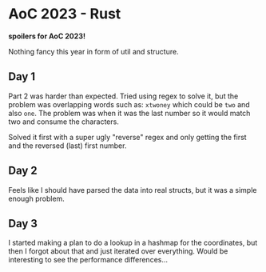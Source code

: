 # AoC 2023 - Rust
**spoilers for AoC 2023!**

Nothing fancy this year in form of util and structure.

## Day 1
Part 2 was harder than expected. Tried using regex to solve it, but the problem was overlapping words such as: `xtwoney` which could be `two` and also `one`. The problem was when it was the last number so it would match two and consume the characters.

Solved it first with a super ugly "reverse" regex and only getting the first and the reversed (last) first number.

## Day 2
Feels like I should have parsed the data into real structs, but it was a simple enough problem.

## Day 3
I started making a plan to do a lookup in a hashmap for the coordinates, but then I forgot about that and just iterated over everything. Would be interesting to see the performance differences...

